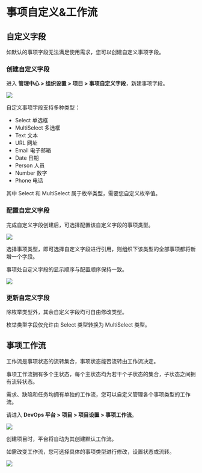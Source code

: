 # 事项自定义&工作流

## 自定义字段

如默认的事项字段无法满足使用需求，您可以创建自定义事项字段。

### 创建自定义字段

进入 **管理中心 > 组织设置 > 项目 > 事项自定义字段**，新建事项字段。

![](http://terminus-paas.oss-cn-hangzhou.aliyuncs.com/paas-doc/2022/02/22/171bbc2f-67db-4f69-9afe-18c800121023.png)

自定义事项字段支持多种类型：

* Select 单选框
* MultiSelect 多选框
* Text  文本
* URL 网址
* Email 电子邮箱
* Date 日期
* Person 人员
* Number 数字
* Phone 电话

其中 Select 和 MultiSelect 属于枚举类型，需要您自定义枚举值。

### 配置自定义字段

完成自定义字段创建后，可选择配置该自定义字段的事项类型。

![](http://terminus-paas.oss-cn-hangzhou.aliyuncs.com/paas-doc/2022/02/22/4b0299d6-29aa-4c10-9a4c-86afd8552379.png)

选择事项类型，即可选择自定义字段进行引用，则组织下该类型的全部事项都将新增一个字段。

事项处自定义字段的显示顺序与配置顺序保持一致。

![](http://terminus-paas.oss-cn-hangzhou.aliyuncs.com/paas-doc/2022/02/22/4b73158f-5ce7-4b7d-9832-77ac20eb2b87.png)

### 更新自定义字段

除枚举类型外，其余自定义字段均可自由修改类型。

枚举类型字段仅允许由 Select 类型转换为 MultiSelect 类型。

## 事项工作流

工作流是事项状态的流转集合，事项状态能否流转由工作流决定。

事项工作流拥有多个主状态，每个主状态均为若干个子状态的集合，子状态之间拥有流转状态。

需求、缺陷和任务均拥有单独的工作流，您可以自定义管理各个事项类型的工作流。

请进入 **DevOps 平台 > 项目 > 项目设置 > 事项工作流**。

![](http://terminus-paas.oss-cn-hangzhou.aliyuncs.com/paas-doc/2022/02/22/2ce1d19f-6d95-407d-aab2-3981577db0b2.png)

创建项目时，平台将自动为其创建默认工作流。

如需改变工作流，您可选择具体的事项类型进行修改，设置状态或流转。

![](http://terminus-paas.oss-cn-hangzhou.aliyuncs.com/paas-doc/2022/02/22/436b3261-a6bf-4e83-bccb-63f4c754baa1.png)

